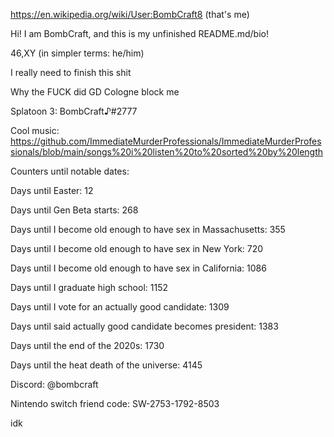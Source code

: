 https://en.wikipedia.org/wiki/User:BombCraft8 (that's me)

Hi! I am BombCraft, and this is my unfinished README.md/bio!

46,XY (in simpler terms: he/him)

I really need to finish this shit

Why the FUCK did GD Cologne block me

Splatoon 3: BombCraft♪#2777

Cool music: https://github.com/ImmediateMurderProfessionals/ImmediateMurderProfessionals/blob/main/songs%20i%20listen%20to%20sorted%20by%20length

Counters until notable dates:

Days until Easter: 12

Days until Gen Beta starts: 268

Days until I become old enough to have sex in Massachusetts: 355

Days until I become old enough to have sex in New York: 720

Days until I become old enough to have sex in California: 1086

Days until I graduate high school: 1152

Days until I vote for an actually good candidate: 1309

Days until said actually good candidate becomes president: 1383

Days until the end of the 2020s: 1730

Days until the heat death of the universe: 4145

Discord: @bombcraft

Nintendo switch friend code: SW-2753-1792-8503

idk
